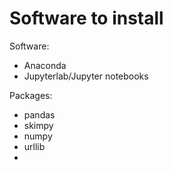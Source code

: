 # Software to install

Software: 
- Anaconda
- Jupyterlab/Jupyter notebooks

Packages:
- pandas
- skimpy
- numpy
- urllib
-  

